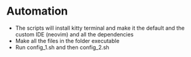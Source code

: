 # Automation
- The scripts will install kitty terminal and make it the default and the custom IDE (neovim) and all the dependencies
- Make all the files in the folder executable
- Run config_1.sh and then config_2.sh
